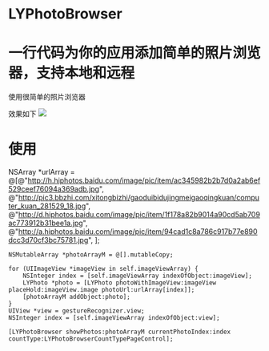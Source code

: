 # LYPhotoBrowser
# 一行代码为你的应用添加简单的照片浏览器，支持本地和远程
使用很简单的照片浏览器

效果如下
![](https://github.com/lianleven/LYPhotoBrowser/raw/master/LYBrowser.gif) 
# 使用
NSArray *urlArray = @[@"http://h.hiphotos.baidu.com/image/pic/item/ac345982b2b7d0a2ab6ef529ceef76094a369adb.jpg",
                          @"http://pic3.bbzhi.com/xitongbizhi/gaoduibidujingmeigaoqingkuan/computer_kuan_281529_18.jpg",
                          @"http://d.hiphotos.baidu.com/image/pic/item/1f178a82b9014a90cd5ab709ac773912b31bee1a.jpg",
                          @"http://a.hiphotos.baidu.com/image/pic/item/94cad1c8a786c917b77e890dcc3d70cf3bc75781.jpg",
                          ];
    
    NSMutableArray *photoArrayM = @[].mutableCopy;
    
    for (UIImageView *imageView in self.imageViewArray) {
        NSInteger index = [self.imageViewArray indexOfObject:imageView];
        LYPhoto *photo = [LYPhoto photoWithImageView:imageView placeHold:imageView.image photoUrl:urlArray[index]];
        [photoArrayM addObject:photo];
    }
    UIView *view = gestureRecognizer.view;
    NSInteger index = [self.imageViewArray indexOfObject:view];
    
    [LYPhotoBrowser showPhotos:photoArrayM currentPhotoIndex:index countType:LYPhotoBrowserCountTypePageControl];
